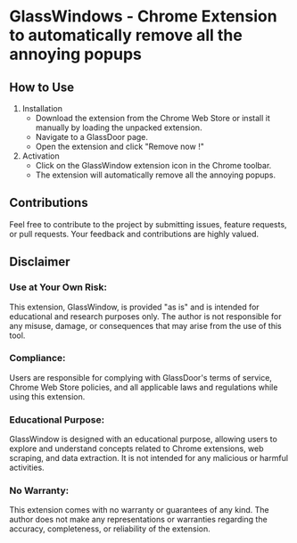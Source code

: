 # GlassWindows - Chrome Extension to automatically remove all the annoying popups


## How to Use
1. Installation
    - Download the extension from the Chrome Web Store or install it manually by loading the unpacked extension.
    - Navigate to a GlassDoor page.
    - Open the extension and click "Remove now !"
2. Activation
    - Click on the GlassWindow extension icon in the Chrome toolbar.
    - The extension will automatically remove all the annoying popups.

## Contributions
Feel free to contribute to the project by submitting issues, feature requests, or pull requests. Your feedback and contributions are highly valued.

## Disclaimer
### Use at Your Own Risk:
This extension, GlassWindow, is provided "as is" and is intended for educational and research purposes only. The author is not responsible for any misuse, damage, or consequences that may arise from the use of this tool.

### Compliance:
Users are responsible for complying with GlassDoor's terms of service, Chrome Web Store policies, and all applicable laws and regulations while using this extension.

### Educational Purpose:
GlassWindow is designed with an educational purpose, allowing users to explore and understand concepts related to Chrome extensions, web scraping, and data extraction. It is not intended for any malicious or harmful activities.

### No Warranty:
This extension comes with no warranty or guarantees of any kind. The author does not make any representations or warranties regarding the accuracy, completeness, or reliability of the extension.

